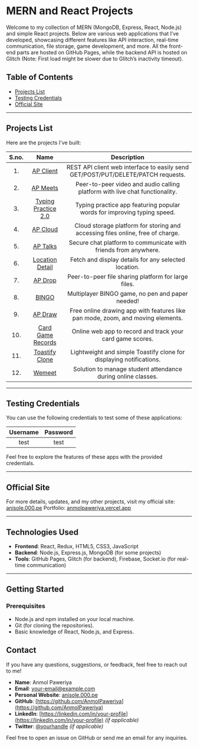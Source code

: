 # MERN and React Projects

Welcome to my collection of MERN (MongoDB, Express, React, Node.js) and simple React projects. Below are various web applications that I’ve developed, showcasing different features like API interaction, real-time communication, file storage, game development, and more. All the front-end parts are hosted on GitHub Pages, while the backend API is hosted on Glitch (Note: First load might be slower due to Glitch’s inactivity timeout).

## Table of Contents

- [Projects List](#projects-list)
- [Testing Credentials](#testing-credentials)
- [Official Site](#official-site)

---

## Projects List

Here are the projects I've built:

| S.no. | Name | Description |
|:-----:|:-----:|:-----------:|
| 1. | [AP Client](https://anmolpaweriya.github.io/ReactProjects/apClient/) | REST API client web interface to easily send GET/POST/PUT/DELETE/PATCH requests. |
| 2. | [AP Meets](https://anmolpaweriya.github.io/ReactProjects/apMeets/) | Peer-to-peer video and audio calling platform with live chat functionality. |
| 3. | [Typing Practice 2.0](https://anmolpaweriya.github.io/ReactProjects/typingPractice2.0/) | Typing practice app featuring popular words for improving typing speed. |
| 4. | [AP Cloud](https://anmolpaweriya.github.io/ReactProjects/apCloud/) | Cloud storage platform for storing and accessing files online, free of charge. |
| 5. | [AP Talks](https://anmolpaweriya.github.io/ReactProjects/aptalks/) | Secure chat platform to communicate with friends from anywhere. |
| 6. | [Location Detail](https://anmolpaweriya.github.io/ReactProjects/locationDetail/) | Fetch and display details for any selected location. |
| 7. | [AP Drop](https://anmolpaweriya.github.io/ReactProjects/apDrop/) | Peer-to-peer file sharing platform for large files. |
| 8. | [BINGO](https://anmolpaweriya.github.io/ReactProjects/bingo/) | Multiplayer BINGO game, no pen and paper needed! |
| 9. | [AP Draw](https://anmolpaweriya.github.io/ReactProjects/apDraw/) | Free online drawing app with features like pan mode, zoom, and moving elements. |
| 10. | [Card Game Records](https://anmolpaweriya.github.io/ReactProjects/cardGameRecords/) | Online web app to record and track your card game scores. |
| 11. | [Toastify Clone](https://anmolpaweriya.github.io/ReactProjects/toastifyClone/) | Lightweight and simple Toastify clone for displaying notifications. |
| 12. | [Wemeet](https://anmolpaweriya.github.io/ReactProjects/wemeet/) | Solution to manage student attendance during online classes. |

---

## Testing Credentials

You can use the following credentials to test some of these applications:

| Username | Password |
|:--------:|:--------:|
| test     | test     |

Feel free to explore the features of these apps with the provided credentials.

---

## Official Site

For more details, updates, and my other projects, visit my official site: [anisole.000.pe](https://anisole.000.pe)
Portfolio: [anmolpaweriya.vercel.app](https://anmolpaweriya.vercel.app/)

---

## Technologies Used

- **Frontend**: React, Redux, HTML5, CSS3, JavaScript
- **Backend**: Node.js, Express.js, MongoDB (for some projects)
- **Tools**: GitHub Pages, Glitch (for backend), Firebase, Socket.io (for real-time communication)

---

## Getting Started

### Prerequisites

- Node.js and npm installed on your local machine.
- Git (for cloning the repositories).
- Basic knowledge of React, Node.js, and Express.


## Contact

If you have any questions, suggestions, or feedback, feel free to reach out to me!

- **Name**: Anmol Paweriya
- **Email**: [your-email@example.com](mailto:your-email@example.com)
- **Personal Website**: [anisole.000.pe](https://anisole.000.pe)
- **GitHub**: [https://github.com/AnmolPaweriya](https://github.com/AnmolPaweriya)
- **LinkedIn**: [https://linkedin.com/in/your-profile](https://linkedin.com/in/your-profile) *(if applicable)*
- **Twitter**: [@yourhandle](https://twitter.com/yourhandle) *(if applicable)*

Feel free to open an issue on GitHub or send me an email for any inquiries.

